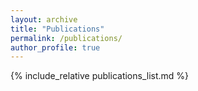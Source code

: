 ```yaml
---
layout: archive
title: "Publications"
permalink: /publications/
author_profile: true
---
```

  
{% include_relative publications_list.md %}


